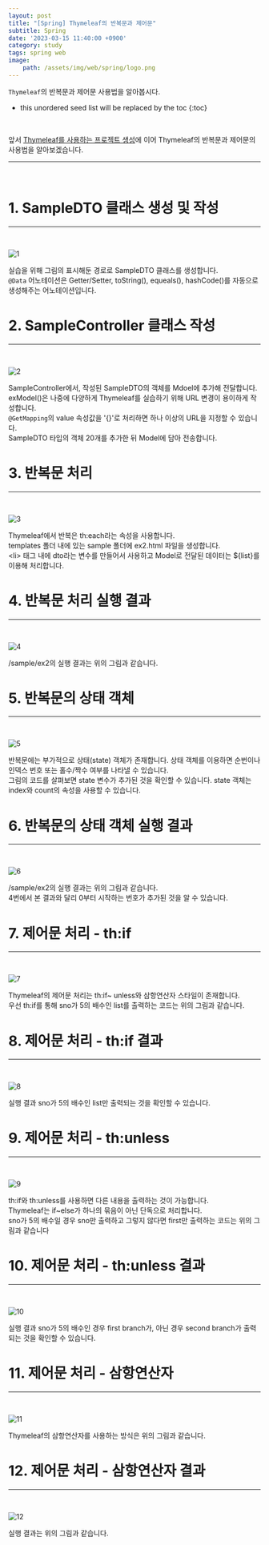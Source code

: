 ```yaml
---
layout: post
title: "[Spring] Thymeleaf의 반복문과 제어문"
subtitle: Spring
date: '2023-03-15 11:40:00 +0900'
category: study
tags: spring web
image:
    path: /assets/img/web/spring/logo.png
---
```


`Thymeleaf`의 반복문과 제어문 사용법을 알아봅시다.

<!--more-->

* this unordered seed list will be replaced by the toc
{:toc}
<br>

앞서 [Thymeleaf를 사용하는 프로젝트 생성](https://heesung98.github.io/study/Spring-_Thymeleaf%EB%A5%BC_%EC%82%AC%EC%9A%A9%ED%95%98%EB%8A%94_%ED%94%84%EB%A1%9C%EC%A0%9D%ED%8A%B8_%EC%83%9D%EC%84%B1.html)에 이어 Thymeleaf의 반복문과 제어문의 사용법을 알아보겠습니다.

---
<br>

# 1. SampleDTO 클래스 생성 및 작성
---
<br>

![1](/assets/img/web/spring/2023-03-15-[Spring]_Thymeleaf의_반복문과_제어문/1.PNG)
<br>

실습을 위해 그림의 표시해둔 경로로 SampleDTO 클래스를 생성합니다.<br>
`@Data` 어노테이션은 Getter/Setter, toString(), equeals(), hashCode()를 자동으로 생성해주는 어노테이션입니다.<br>

# 2. SampleController 클래스 작성
---
<br>

![2](/assets/img/web/spring/2023-03-15-[Spring]_Thymeleaf의_반복문과_제어문/2.PNG)
<br>

SampleController에서, 작성된 SampleDTO의 객체를 Mdoel에 추가해 전달합니다.<br>
exModel()은 나중에 다양하게 Thymeleaf를 실습하기 위해 URL 변경이 용이하게 작성합니다.<br> `@GetMapping`의 value 속성값을 '{}'로 처리하면 하나 이상의 URL을 지정할 수 있습니다.<br>
SampleDTO 타입의 객체 20개를 추가한 뒤 Model에 담아 전송합니다.<br>

# 3. 반복문 처리
---
<br>

![3](/assets/img/web/spring/2023-03-15-[Spring]_Thymeleaf의_반복문과_제어문/3.PNG)
<br>

Thymeleaf에서 반복은 th:each라는 속성을 사용합니다.<br>
templates 폴더 내에 있는 sample 폴더에 ex2.html 파일을 생성합니다.<br>
\<li\> 태그 내에 dto라는 변수를 만들어서 사용하고 Model로 전달된 데이터는 ${list}를 이용해 처리합니다.


# 4. 반복문 처리 실행 결과
---
<br>

![4](/assets/img/web/spring/2023-03-15-[Spring]_Thymeleaf의_반복문과_제어문/4.PNG)
<br>

/sample/ex2의 실행 결과는 위의 그림과 같습니다.<br>

# 5. 반복문의 상태 객체
---
<br>

![5](/assets/img/web/spring/2023-03-15-[Spring]_Thymeleaf의_반복문과_제어문/5.PNG)
<br>

반복문에는 부가적으로 상태(state) 객체가 존재합니다. 상태 객체를 이용하면 순번이나 인덱스 번호 또는 홀수/짝수 여부를 나타낼 수 있습니다.<br>
그림의 코드를 살펴보면 state 변수가 추가된 것을 확인할 수 있습니다. state 객체는 index와 count의 속성을 사용할 수 있습니다.

# 6. 반복문의 상태 객체 실행 결과
---
<br>

![6](/assets/img/web/spring/2023-03-15-[Spring]_Thymeleaf의_반복문과_제어문/6.PNG)
<br>

/sample/ex2의 실행 결과는 위의 그림과 같습니다.<br>
4번에서 본 결과와 달리 0부터 시작하는 번호가 추가된 것을 알 수 있습니다.<br>

# 7. 제어문 처리 - th:if
---
<br>

![7](/assets/img/web/spring/2023-03-15-[Spring]_Thymeleaf의_반복문과_제어문/7.PNG)
<br>

Thymeleaf의 제어문 처리는 th:if~ unless와 삼항연산자 스타일이 존재합니다.<br>
우선 th:if를 통해 sno가 5의 배수인 list를 출력하는 코드는 위의 그림과 같습니다.<br>

# 8. 제어문 처리 - th:if 결과
---
<br>

![8](/assets/img/web/spring/2023-03-15-[Spring]_Thymeleaf의_반복문과_제어문/8.PNG)
<br>

실행 결과 sno가 5의 배수인 list만 출력되는 것을 확인할 수 있습니다.<br>

# 9. 제어문 처리 - th:unless
---
<br>

![9](/assets/img/web/spring/2023-03-15-[Spring]_Thymeleaf의_반복문과_제어문/9.PNG)
<br>

th:if와 th:unless를 사용하면 다른 내용을 출력하는 것이 가능합니다.<br>
Thymeleaf는 if~else가 하나의 묶음이 아닌 단독으로 처리합니다.<br>
sno가 5의 배수일 경우 sno만 출력하고 그렇지 않다면 first만 출력하는 코드는 위의 그림과 같습니다<br>

# 10. 제어문 처리 - th:unless 결과
---
<br>

![10](/assets/img/web/spring/2023-03-15-[Spring]_Thymeleaf의_반복문과_제어문/10.PNG)
<br>

실행 결과 sno가 5의 배수인 경우 first branch가, 아닌 경우 second branch가 출력되는 것을 확인할 수 있습니다.

# 11. 제어문 처리 - 삼항연산자
---
<br>

![11](/assets/img/web/spring/2023-03-15-[Spring]_Thymeleaf의_반복문과_제어문/11.PNG)
<br>

Thymeleaf의 삼항연산자를 사용하는 방식은 위의 그림과 같습니다.

# 12. 제어문 처리 - 삼항연산자 결과
---
<br>

![12](/assets/img/web/spring/2023-03-15-[Spring]_Thymeleaf의_반복문과_제어문/12.PNG)
<br>

실행 결과는 위의 그림과 같습니다.<br>